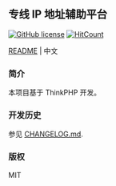## 专线 IP 地址辅助平台

[![GitHub license](https://img.shields.io/github/license/thianda91/zx_fuzhu)](https://github.com/thianda91/zx_fuzhu/blob/master/LICENSE)  [![HitCount](http://hits.dwyl.io/thianda91/zx_fuzhu.svg)](http://hits.dwyl.io/thianda91/zx_fuzhu)

[README](README.md) | 中文

### 简介

本项目基于 ThinkPHP 开发。

### 开发历史

参见 [CHANGELOG.md](CHANGELOG.md).

### 版权

MIT